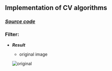 ## Implementation of CV algorithms



### ***[Source code]()***

### **Filter:**
* ***Result***

  * original image
  
  ![original]()
  

